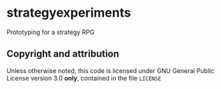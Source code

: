 # strategyexperiments
Prototyping for a strategy RPG

## Copyright and attribution
Unless otherwise noted, this code is licensed under GNU General Public License version 3.0 **only**, contained in the file `LICENSE`
